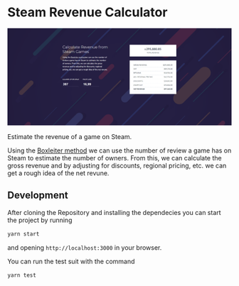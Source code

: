 # Steam Revenue Calculator

![Screenshot](screenshot.png)

Estimate the revenue of a game on Steam.

Using the [Boxleiter method](http://greyaliengames.com/blog/how-to-estimate-how-many-sales-a-steam-game-has-made/)    we can use the number of review a game has on Steam to estimate the number of owners. From this, we can calculate the gross revenue and by adjusting for discounts, regional pricing, etc. we can get a rough idea of the net revune.

## Development

After cloning the Repository and installing the dependecies you can start the project by running

```sh
yarn start
```

and opening `http://localhost:3000` in your browser.

You can run the test suit with the command

```sh
yarn test
```
